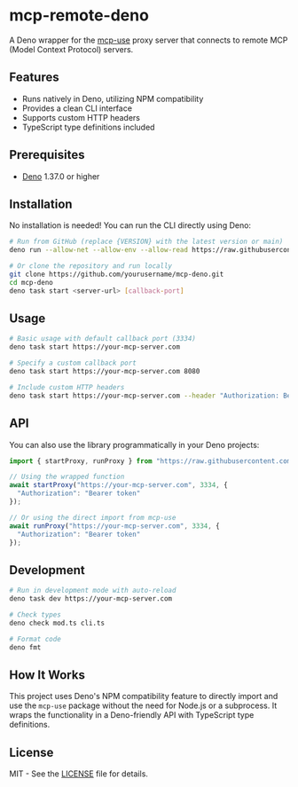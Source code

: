 # mcp-remote-deno

A Deno wrapper for the [mcp-use](https://github.com/geelen/mcp-remote) proxy server that connects to remote MCP (Model Context Protocol) servers.

## Features

- Runs natively in Deno, utilizing NPM compatibility
- Provides a clean CLI interface
- Supports custom HTTP headers
- TypeScript type definitions included

## Prerequisites

- [Deno](https://deno.com/) 1.37.0 or higher

## Installation

No installation is needed! You can run the CLI directly using Deno:

```bash
# Run from GitHub (replace {VERSION} with the latest version or main)
deno run --allow-net --allow-env --allow-read https://raw.githubusercontent.com/yourusername/mcp-deno/{VERSION}/cli.ts <server-url> [callback-port]

# Or clone the repository and run locally
git clone https://github.com/yourusername/mcp-deno.git
cd mcp-deno
deno task start <server-url> [callback-port]
```

## Usage

```bash
# Basic usage with default callback port (3334)
deno task start https://your-mcp-server.com

# Specify a custom callback port
deno task start https://your-mcp-server.com 8080

# Include custom HTTP headers
deno task start https://your-mcp-server.com --header "Authorization: Bearer token" --header "X-Custom: Value"
```

## API

You can also use the library programmatically in your Deno projects:

```typescript
import { startProxy, runProxy } from "https://raw.githubusercontent.com/yourusername/mcp-deno/{VERSION}/mod.ts";

// Using the wrapped function
await startProxy("https://your-mcp-server.com", 3334, {
  "Authorization": "Bearer token"
});

// Or using the direct import from mcp-use
await runProxy("https://your-mcp-server.com", 3334, {
  "Authorization": "Bearer token"
});
```

## Development

```bash
# Run in development mode with auto-reload
deno task dev https://your-mcp-server.com

# Check types
deno check mod.ts cli.ts

# Format code
deno fmt
```

## How It Works

This project uses Deno's NPM compatibility feature to directly import and use the `mcp-use` package without the need for Node.js or a subprocess. It wraps the functionality in a Deno-friendly API with TypeScript type definitions.

## License

MIT - See the [LICENSE](LICENSE) file for details.
